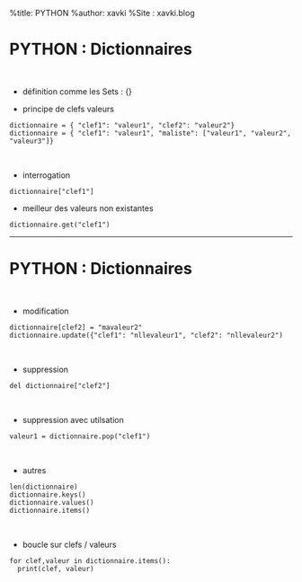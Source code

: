 %title: PYTHON
%author: xavki
%Site : xavki.blog


# PYTHON : Dictionnaires


<br>


* définition comme les Sets : {}

* principe de clefs valeurs

```
dictionnaire = { "clef1": "valeur1", "clef2": "valeur2"}
dictionnaire = { "clef1": "valeur1", "maliste": ["valeur1", "valeur2", "valeur3"]}
```

<br>


* interrogation

```
dictionnaire["clef1"]
```

* meilleur des valeurs non existantes

```
dictionnaire.get("clef1")
```

----------------------------------------------------------------------------------------

# PYTHON : Dictionnaires



<br>


* modification

```
dictionnaire[clef2] = "mavaleur2"
dictionnaire.update({"clef1": "nllevaleur1", "clef2": "nllevaleur2")
```

<br>


* suppression

```
del dictionnaire["clef2"]
```

<br>


* suppression avec utilsation

```
valeur1 = dictionnaire.pop("clef1")
```

<br>


* autres

```
len(dictionnaire)
dictionnaire.keys()
dictionnaire.values()
dictionnaire.items()
```

<br>


* boucle sur clefs / valeurs

```
for clef,valeur in dictionnaire.items():
  print(clef, valeur)
```
